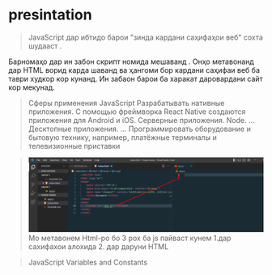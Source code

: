 # presintation


> JavaScript дар ибтидо барои "зинда кардани саҳифаҳои веб" сохта шудааст .

Барномаҳо дар ин забон скрипт номида мешаванд . Онҳо метавонанд дар HTML ворид карда шаванд ва ҳангоми бор кардани саҳифаи веб ба таври худкор кор кунанд.
Ин забаон барои ба харакат даровардани сайт кор мекунад.

> Сферы применения JavaScript
Разрабатывать нативные приложения. С помощью фреймворка React Native создаются приложения для Android и iOS.
Серверные приложения. Node. ...
Десктопные приложения. ...
Программировать оборудование и бытовую технику, например, платёжные терминалы и телевизионные приставки

> ![](./Screenshot_3.png) Мо метавонем Html-ро бо 3 рох ба js  пайваст кунем 1.дар сахифахои алохида 2. дар даруни HTML


> JavaScript Variables and Constants
